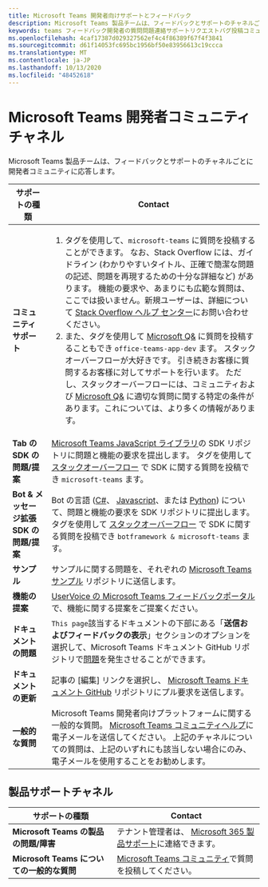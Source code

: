 ```yaml
---
title: Microsoft Teams 開発者向けサポートとフィードバック
description: Microsoft Teams 製品チームは、フィードバックとサポートのチャネルごとに開発者コミュニティに応答します。
keywords: teams フィードバック開発者の質問問題連絡サポートリクエストバグ投稿コミュニティ
ms.openlocfilehash: 4caf17387d029327562ef4c4f86389f67f4f3841
ms.sourcegitcommit: d61f14053fc695bc1956bf50e83956613c19ccca
ms.translationtype: MT
ms.contentlocale: ja-JP
ms.lasthandoff: 10/13/2020
ms.locfileid: "48452618"
---
```

# <a name="microsoft-teams-developer-community-channels"></a>Microsoft Teams 開発者コミュニティチャネル

Microsoft Teams 製品チームは、フィードバックとサポートのチャネルごとに開発者コミュニティに応答します。


|            **サポートの種類**            |               **Contact**                                                                                  |
|-----------------------------------------------------|---------------------------------------------------------------------------------------------------------------------------------------------------------------------------------------------------------------------------------------------------------------------------------------------------------------------------------------------------------------------------------------------------------------------------------------------------------------------------------------------------|
|         **コミュニティ サポート**          |<ol><li> [](https://stackoverflow.com/questions/tagged/microsoft-teams) タグを使用して、`microsoft-teams` に質問を投稿することができます。 なお、Stack Overflow には、ガイドライン (わかりやすいタイトル、正確で簡潔な問題の記述、問題を再現するための十分な詳細など) があります。 機能の要求や、あまりにも広範な質問は、ここでは扱いません。新規ユーザーは、詳細について [Stack Overflow ヘルプ センター](https://stackoverflow.com/help/how-to-ask)にお問い合わせください。</li>                                                                                                                                                                       <li> また、タグを使用して [Microsoft Q&](/answers/topics/office-teams-app-dev.html) に質問を投稿することもでき `office-teams-app-dev` ます。 スタックオーバーフローが大好きです。 引き続きお客様に質問するお客様に対してサポートを行います。 ただし、スタックオーバーフローには、コミュニティおよび [Microsoft Q&](/answers/topics/office-teams-app-dev.html) に適切な質問に関する特定の条件があります。これについては、より多くの情報があります。  </li> </ol>                                                                                                  |
|        **Tab の SDK の問題/提案**        |  [Microsoft Teams JavaScript ライブラリ](https://github.com/OfficeDev/microsoft-teams-library-js/issues)の SDK リポジトリに問題と機能の要求を提出します。 タグを使用して [スタックオーバーフロー](https://stackoverflow.com/questions/tagged/microsoft-teams) で SDK に関する質問を投稿でき `microsoft-teams` ます。                                                                                                                                                                                                                       |
|            **Bot & メッセージ拡張 SDK の問題/提案**             |       Bot の言語 ([C#](https://github.com/Microsoft/botbuilder-dotnet/)、 [Javascript](https://github.com/Microsoft/botbuilder-js)、または [Python](https://github.com/Microsoft/botbuilder-python)) について、問題と機能の要求を SDK リポジトリに提出します。 タグを使用して [スタックオーバーフロー](https://stackoverflow.com/questions/tagged/botframework%20microsoft-teams) で SDK に関する質問を投稿でき `botframework & microsoft-teams` ます。                                                                                            |
| **サンプル** |             サンプルに関する問題を、それぞれの [Microsoft Teams サンプル](/microsoftteams/platform/tutorials/code-samples) リポジトリに送信します。                                                                                                                                                                                            |
| **機能の提案**             |      [UserVoice の Microsoft Teams フィードバックポータル](https://microsoftteams.uservoice.com/forums/555103-public-preview/category/182881-developer-platform)で、機能に関する提案をご提案ください。                                                                                                                                                            |
|        **ドキュメントの問題**        |                                                                                                                                                                      `This page`該当するドキュメントの下部にある「**送信およびフィードバックの表示**」セクションのオプションを選択して、Microsoft Teams ドキュメント GitHub リポジトリで[問題](https://github.com/MicrosoftDocs/msteams-docs/issues)を発生させることができます。                                                                                                                                                                      |
|       **ドキュメントの更新**        | 記事の [編集] リンクを選択し、 [Microsoft Teams ドキュメント GitHub](https://github.com/MicrosoftDocs/msteams-docs) リポジトリにプル要求を送信します。                                                                                                                                                                      |
|          **一般的な質問**         |          Microsoft Teams 開発者向けプラットフォームに関する一般的な質問。 [Microsoft Teams コミュニティヘルプ](mailto:microsoftteamsdev@microsoft.com)に電子メールを送信してください。 上記のチャネルについての質問は、上記のいずれにも該当しない場合にのみ、電子メールを使用することをお勧めします。                                                                                                                                                                          |

## <a name="product-support-channels"></a>製品サポートチャネル
|            **サポートの種類**            |               **Contact**                                                                                  |
|-----------------------------------------------------|---------------------------------------------------------------------------------------------------------------------------------------------------------------------------------------------------------------------------------------------------------------------------------------------------------------------------------------------------------------------------------------------------------------------------------------------------------------------------------------------------|
|         **Microsoft Teams の製品の問題/障害**          | テナント管理者は、 [Microsoft 365 製品サポート](/microsoft-365/admin/contact-support-for-business-products)に連絡できます。                                                            |
|        **Microsoft Teams についての一般的な質問**        |  [Microsoft Teams コミュニティ](https://answers.microsoft.com/en-us/msteams/forum)で質問を投稿してください。               |                                                                                                                                                         
